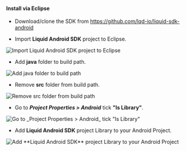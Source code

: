 
#### Install via Eclipse

* Download/clone the SDK from <a href='https://github.com/lqd-io/liquid-sdk-android' target='new'>https://github.com/lqd-io/liquid-sdk-android <sup class='fa fa-external-link small'></sup></a>

* Import **Liquid Android SDK** project to Eclipse.
<img src='{{ site.github.url }}/assets/android/eclipse_screen_1.png' alt='Import Liquid Android SDK project to Eclipse' data-action='zoom'/>

* Add **java** folder to build path.
<img src='{{ site.github.url }}/assets/android/eclipse_screen_2.png' alt='Add java folder to build path' data-action='zoom'/>

* Remove **src** folder from build path.
<img src='{{ site.github.url }}/assets/android/eclipse_screen_3.png' alt='Remove src folder from build path' data-action='zoom'/>

* Go to **_Project Properties > Android_** tick **"Is Library"**.
<img src='{{ site.github.url }}/assets/android/eclipse_screen_4.png' alt='Go to _Project Properties > Android_ tick "Is Library"' data-action='zoom'/>

* Add **Liquid Android SDK** project Library to your Android Project.
<img src='{{ site.github.url }}/assets/android/eclipse_screen_5.png' alt='Add **Liquid Android SDK** project Library to your Android Project' data-action='zoom'/>
